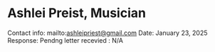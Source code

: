 # Ashlei Preist, Musician

Contact info: mailto:ashleipriest@gmail.com
Date: January 23, 2025
Response: Pendng
letter recevied : N/A
